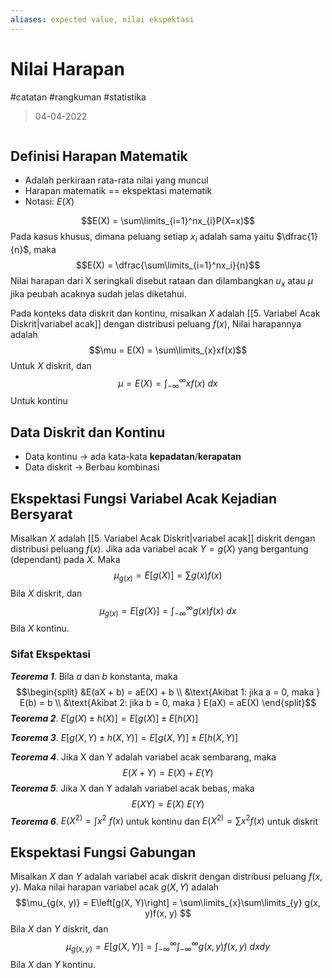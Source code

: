 ```yaml
---
aliases: expected value, nilai ekspektasi
---
```

# Nilai Harapan
#catatan #rangkuman #statistika 
> 04-04-2022
```toc
```
## Definisi Harapan Matematik
- Adalah perkiraan rata-rata nilai yang muncul
- Harapan matematik == ekspektasi matematik
- Notasi: $E(X)$

$$E(X) = \sum\limits_{i=1}^nx_{i}P(X=x)$$
Pada kasus khusus, dimana peluang setiap $x_i$ adalah sama yaitu $\dfrac{1}{n}$, maka
	$$E(X) = \dfrac{\sum\limits_{i=1}^nx_i}{n}$$
Nilai harapan dari X seringkali disebut rataan dan dilambangkan $u_x$ atau $\mu$ jika peubah acaknya sudah jelas diketahui.

Pada konteks data diskrit dan kontinu, misalkan $X$ adalah [[5. Variabel Acak Diskrit|variabel acak]] dengan distribusi peluang $f(x)$, Nilai harapannya adalah
$$\mu = E(X) = \sum\limits_{x}xf(x)$$
Untuk $X$ diskrit, dan
$$\mu = E(X) = \int_{-\infty}^{\infty}xf(x) \ dx$$
Untuk kontinu

## Data Diskrit dan Kontinu
- Data kontinu -> ada kata-kata **kepadatan**/**kerapatan**
- Data diskrit -> Berbau kombinasi

## Ekspektasi Fungsi Variabel Acak Kejadian Bersyarat
Misalkan $X$ adalah [[5. Variabel Acak Diskrit|variabel acak]] diskrit dengan distribusi peluang $f(x)$. Jika ada variabel acak $Y=g(X)$ yang bergantung (dependant) pada $X$. Maka
$$\mu_{g(x)} = E\left[g(X)\right] = \sum\limits g(x)f(x) $$
Bila $X$ diskrit, dan
$$\mu_{g(x)} = E[g(X)] = \int_{-\infty}^{\infty}g(x) f(x) \ dx$$
Bila $X$ kontinu.

### Sifat Ekspektasi
***Teorema 1***. Bila $a$ dan $b$ konstanta, maka
$$\begin{split}
&E(aX + b) = aE(X) + b \\
&\text{Akibat 1: jika a = 0, maka } E(b) = b \\
&\text{Akibat 2: jika b = 0, maka } E(aX) = aE(X)
\end{split}$$
***Teorema 2***. $E[g(X) \pm h(X)] = E[g(X)] \pm E[h(X)]$

***Teorema 3***. $E[g(X, Y) \pm h(X, Y)] = E[g(X, Y)] \pm E[h(X, Y)]$

***Teorema 4***. Jika X dan Y adalah variabel acak sembarang, maka
$$E(X+Y) = E(X) + E(Y)$$
***Teorema 5***. Jika X dan Y adalah variabel acak bebas, maka
$$E(XY) = E(X) \ E(Y)$$
***Teorema 6***. $E(X^{2)} = \int x^{2} \ f(x)$ untuk kontinu dan $E(X^{2)} = \sum\limits x^{2}f(x)$ untuk diskrit

## Ekspektasi Fungsi Gabungan
Misalkan $X$ dan $Y$ adalah variabel acak diskrit dengan distribusi peluang $f(x, y)$. Maka nilai harapan variabel acak $g(X, Y)$ adalah
$$\mu_{g(x, y)} = E\left[g(X, Y)\right] = \sum\limits_{x}\sum\limits_{y} g(x, y)f(x, y) $$
Bila $X$ dan $Y$ diskrit, dan
$$\mu_{g(x,y)} = E[g(X,Y)] = \int_{-\infty}^{\infty} \int_{-\infty}^{\infty} g(x,y) f(x,y) \ dx dy$$
Bila $X$ dan $Y$ kontinu.
